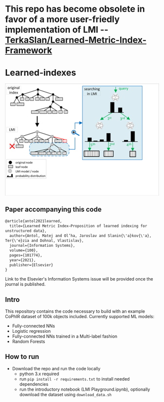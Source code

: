# This repo has become obsolete in favor of a more user-friedly implementation of LMI -- [TerkaSlan/Learned-Metric-Index-Framework](https://github.com/TerkaSlan/Learned-Metric-Index-Framework)

# Learned-indexes
![abstr](./img/graphical_abstract-1.png)

## Paper accompanying this code
```
@article{antol2021learned,
  title={Learned Metric Index—Proposition of learned indexing for unstructured data},
  author={Antol, Matej and Ol’ha, Jaroslav and Slanin{\'a}kov{\'a}, Ter{\'e}zia and Dohnal, Vlastislav},
  journal={Information Systems},
  volume={100},
  pages={101774},
  year={2021},
  publisher={Elsevier}
}
```
Link to the Elsevier's Information Systems issue will be provided once the journal is published.

## Intro
This repository contains the code necessary to build with an example CoPhIR dataset of 100k objects included.
Currently supported ML models:
- Fully-connected NNs
- Logistic regression
- Fully-connected NNs trained in a Multi-label fashion
- Random Forests

## How to run
- Download the repo and run the code locally
    - python 3.x required
    - run `pip install -r requirements.txt` to install needed dependencies
    - run the introductory notebook (LMI Playground.ipynb), optionally download the dataset using `download_data.sh`
